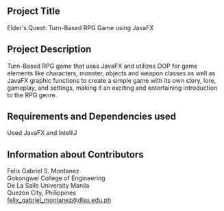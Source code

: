 ## Project Title ##
Elder's Quest: Turn-Based RPG Game using JavaFX<br/>


## Project Description ##
Turn-Based RPG game that uses JavaFX and utilizes OOP for game elements like characters, monster, objects and weapon classes as well as JavaFX graphic functions to create a simple game with its own story, lore, gameplay, and settings, making it an exciting and entertaining introduction to the RPG genre.

## Requirements and Dependencies used ##

Used JavaFX and IntelliJ<br/>

## Information about Contributors ##

Felix Gabriel S. Montanez<br/>
Gokongwei College of Engineering<br/>
De La Salle University Manila<br/>
Quezon City, Philippines<br/>
felix_gabriel_montanez@dlsu.edu.ph<br/>

